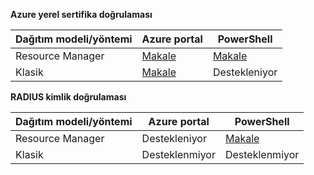**Azure yerel sertifika doğrulaması**

**Dağıtım modeli/yöntemi** | **Azure portal** | **PowerShell** |
|---|---|---|
| Resource Manager | [Makale](../articles/vpn-gateway/vpn-gateway-howto-point-to-site-resource-manager-portal.md) | [Makale](../articles/vpn-gateway/vpn-gateway-howto-point-to-site-rm-ps.md)|
| Klasik | [Makale](../articles/vpn-gateway/vpn-gateway-howto-point-to-site-classic-azure-portal.md) | Destekleniyor |

**RADIUS kimlik doğrulaması**

**Dağıtım modeli/yöntemi** | **Azure portal** | **PowerShell** |
|---|---|---|
| Resource Manager | Destekleniyor | [Makale](../articles/vpn-gateway/point-to-site-how-to-radius-ps.md)|
| Klasik | Desteklenmiyor | Desteklenmiyor |
